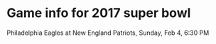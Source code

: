 # Game info for 2017 super bowl

Philadelphia Eagles at New England Patriots, Sunday, Feb 4, 6:30 PM

